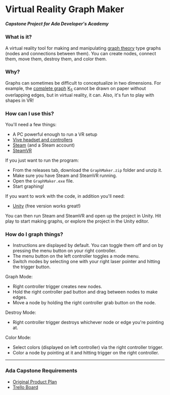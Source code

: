 # Virtual Reality Graph Maker

##### Capstone Project for Ada Developer's Academy

### What is it?

A virtual reality tool for making and manipulating [graph theory](https://en.wikipedia.org/wiki/Graph_theory) type graphs (nodes and connections between them). You can create nodes, connect them, move them, destroy them, and color them.

### Why?

Graphs can sometimes be difficult to conceptualize in two dimensions. For example, the [complete graph](https://en.wikipedia.org/wiki/Complete_graph) [K<sub>5</sub>](https://commons.wikimedia.org/wiki/File:Complete_graph_K5.svg) cannot be drawn on paper without overlapping edges, but in virtual reality, it can. Also, it's fun to play with shapes in VR!

### How can I use this?

You'll need a few things:
- A PC powerful enough to run a VR setup
- [Vive headset and controllers](https://www.vive.com/us/)
- [Steam](http://store.steampowered.com/) (and a Steam account)
- [SteamVR](https://steamcommunity.com/steamvr)

If you just want to run the program:
- From the releases tab, download the `GraphMaker.zip` folder and unzip it.
- Make sure you have Steam and SteamVR running.
- Open the `GraphMaker.exe` file.
- Start graphing!

If you want to work with the code, in addition you'll need:
- [Unity](https://store.unity.com/) (free version works great!)

You can then run Steam and SteamVR and open up the project in Unity. Hit play to start making graphs, or explore the project in the Unity editor.

### How do I graph things?

- Instructions are displayed by default. You can toggle them off and on by pressing the menu button on your right controller.
- The menu button on the left controller toggles a mode menu.
- Switch modes by selecting one with your right laser pointer and hitting the trigger button.

Graph Mode:
- Right controller trigger creates new nodes.
- Hold the right controller pad button and drag between nodes to make edges.
- Move a node by holding the right controller grab button on the node.

Destroy Mode:
- Right controller trigger destroys whichever node or edge you're pointing at.

Color Mode:
- Select colors (displayed on left controller) via the right controller trigger.
- Color a node by pointing at it and hitting trigger on the right controller.

---
### Ada Capstone Requirements
- [Original Product Plan](https://gist.github.com/add2point71dots/8041750422cee18966585b1cf2d8b787)
- [Trello Board](https://trello.com/b/m33N9Qq7/graph-theory-vr)
